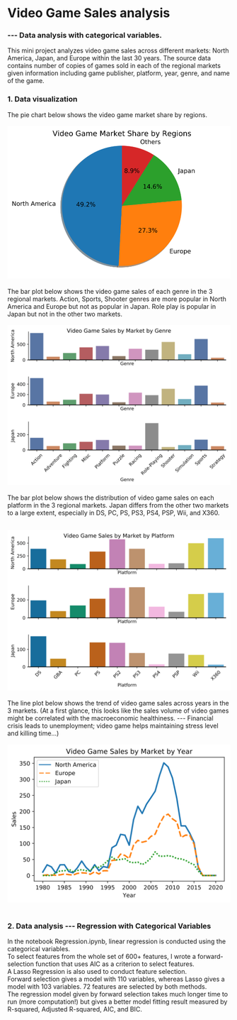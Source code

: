 # Video Game Sales analysis
### --- Data analysis with categorical variables.
This mini project analyzes video game sales across different markets: North America, Japan, and Europe within the last 30 years. The source data contains number of copies of games sold in each of the regional markets given information including game publisher, platform, year, genre, and name of the game. <br>

### 1. Data visualization

The pie chart below shows the video game market share by regions. <br><br>
![svg](output_13_0.svg)
 <br><br>
The bar plot below shows the video game sales of each genre in the 3 regional markets. Action, Sports, Shooter genres are more popular in North America and Europe but not as popular in Japan. Role play is popular in Japan but not in the other two markets. <br><br>
![svg](output_8_0.svg)
 <br><br>
The bar plot below shows the distribution of video game sales on each platform in the 3 regional markets. Japan differs from the other two markets to a large extent, especially in DS, PC, PS, PS3, PS4, PSP, Wii, and X360. <br><br>

![svg](output_10_0.svg)
 <br><br>
The line plot below shows the trend of video game sales across years in the 3 markets. (At a first glance, this looks like the sales volume of video games might be correlated with the macroeconomic healthiness. --- Financial crisis leads to unemployment; video game helps maintaining stress level and killing time...) <br><br>
![svg](output_12_0.svg)
 <br><br>
 
 ### 2. Data analysis --- Regression with Categorical Variables
 In the notebook Regression.ipynb, linear regression is conducted using the categorical variables. <br>
 To select features from the whole set of 600+ features, I wrote a forward-selection function that uses AIC as a criterion to select features. <br>
 A Lasso Regression is also used to conduct feature selection. <br>
 Forward selection gives a model with 110 variables, whereas Lasso gives a model with 103 variables. 72 features are selected by both methods.<br>
 The regression model given by forward selection takes much longer time to run (more computation!) but gives a better model fitting result measured by R-squared, Adjusted R-squared, AIC, and BIC.
